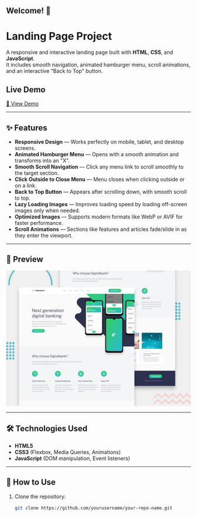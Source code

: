 ## Welcome! 👋

# Landing Page Project

A responsive and interactive landing page built with **HTML**, **CSS**, and **JavaScript**.  
It includes smooth navigation, animated hamburger menu, scroll animations, and an interactive "Back to Top" button.

## Live Demo

[🔗 View Demo](#)

---

## ✨ Features

- **Responsive Design** — Works perfectly on mobile, tablet, and desktop screens.
- **Animated Hamburger Menu** — Opens with a smooth animation and transforms into an "X".
- **Smooth Scroll Navigation** — Click any menu link to scroll smoothly to the target section.
- **Click Outside to Close Menu** — Menu closes when clicking outside or on a link.
- **Back to Top Button** — Appears after scrolling down, with smooth scroll to top.
- **Lazy Loading Images** — Improves loading speed by loading off-screen images only when needed.
- **Optimized Images** — Supports modern formats like WebP or AVIF for faster performance.
- **Scroll Animations** — Sections like features and articles fade/slide in as they enter the viewport.

---

## 📸 Preview

![Design preview for the Digitalbank landing page coding challenge](preview.jpg)

---

## 🛠️ Technologies Used

- **HTML5**
- **CSS3** (Flexbox, Media Queries, Animations)
- **JavaScript** (DOM manipulation, Event listeners)

---

## 🚀 How to Use

1. Clone the repository:
   ```bash
   git clone https://github.com/yourusername/your-repo-name.git
   ```
